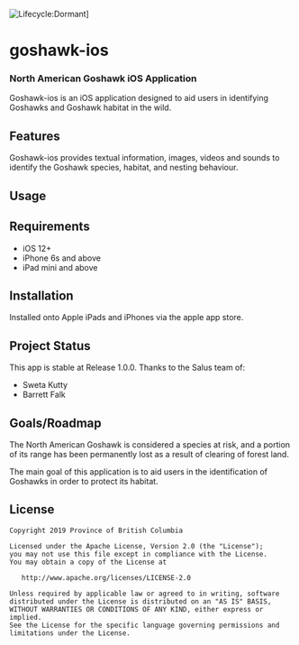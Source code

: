 ![Lifecycle:Dormant](https://img.shields.io/badge/Lifecycle-Dormant-ff7f2a)]


# goshawk-ios

### North American Goshawk iOS Application

Goshawk-ios is an iOS application designed to aid users in identifying Goshawks and Goshawk habitat in the wild.

## Features

Goshawk-ios provides textual information, images, videos and sounds to identify the Goshawk species, habitat, and nesting behaviour.

## Usage

## Requirements

* iOS 12+
* iPhone 6s and above
* iPad mini and above

## Installation
Installed onto Apple iPads and iPhones via the apple app store.

## Project Status
This app is stable at Release 1.0.0.   Thanks to the Salus team of:

* Sweta Kutty
* Barrett Falk

## Goals/Roadmap

The North American Goshawk is considered a species at risk, and a portion of its range has been permanently lost as a result of clearing of forest land.

The main goal of this application is to aid users in the identification of Goshawks in order to protect its habitat.

## License

    Copyright 2019 Province of British Columbia

    Licensed under the Apache License, Version 2.0 (the "License");
    you may not use this file except in compliance with the License.
    You may obtain a copy of the License at

       http://www.apache.org/licenses/LICENSE-2.0

    Unless required by applicable law or agreed to in writing, software
    distributed under the License is distributed on an "AS IS" BASIS,
    WITHOUT WARRANTIES OR CONDITIONS OF ANY KIND, either express or implied.
    See the License for the specific language governing permissions and
    limitations under the License.
